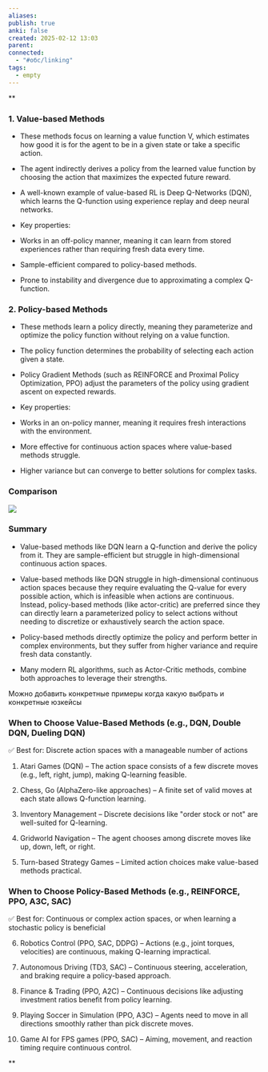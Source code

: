 ```yaml
---
aliases: 
publish: true
anki: false
created: 2025-02-12 13:03
parent:
connected:
  - "#обс/linking"
tags:
  - empty
---
```

**

### 1. Value-based Methods

- These methods focus on learning a value function V, which estimates how good it is for the agent to be in a given state or take a specific action.
    
- The agent indirectly derives a policy from the learned value function by choosing the action that maximizes the expected future reward.
    
- A well-known example of value-based RL is Deep Q-Networks (DQN), which learns the Q-function using experience replay and deep neural networks​.
    
- Key properties:
    

- Works in an off-policy manner, meaning it can learn from stored experiences rather than requiring fresh data every time.
    
- Sample-efficient compared to policy-based methods.
    
- Prone to instability and divergence due to approximating a complex Q-function.
    

### 2. Policy-based Methods

- These methods learn a policy directly, meaning they parameterize and optimize the policy function without relying on a value function.
    
- The policy function determines the probability of selecting each action given a state.
    
- Policy Gradient Methods (such as REINFORCE and Proximal Policy Optimization, PPO) adjust the parameters of the policy using gradient ascent on expected rewards​.
    
- Key properties:
    

- Works in an on-policy manner, meaning it requires fresh interactions with the environment.
    
- More effective for continuous action spaces where value-based methods struggle.
    
- Higher variance but can converge to better solutions for complex tasks.
    

### Comparison

![](https://lh7-rt.googleusercontent.com/docsz/AD_4nXeKRN7li2Y8ox-M5Ka1GCwlj-HwU0ZwJN0EiACvg7J6XospaEh5OmyurG0hH0OmZVH8jfbWRpXFTtx0sHSH4WjOaNskgs8rfo8Zw0dgNM9642Kl72nvnsk3q5O_5xeXIqwSE32THw?key=bLVzrIeeji0xOX_OWgzfwxJh)

### Summary

- Value-based methods like DQN learn a Q-function and derive the policy from it. They are sample-efficient but struggle in high-dimensional continuous action spaces.
    

- Value-based methods like DQN struggle in high-dimensional continuous action spaces because they require evaluating the Q-value for every possible action, which is infeasible when actions are continuous. Instead, policy-based methods (like actor-critic) are preferred since they can directly learn a parameterized policy to select actions without needing to discretize or exhaustively search the action space.
    

- Policy-based methods directly optimize the policy and perform better in complex environments, but they suffer from higher variance and require fresh data constantly.
    
- Many modern RL algorithms, such as Actor-Critic methods, combine both approaches to leverage their strengths​.
    

Можно добавить конкретные примеры когда какую выбрать и конкретные юзкейсы

### When to Choose Value-Based Methods (e.g., DQN, Double DQN, Dueling DQN)

✅ Best for: Discrete action spaces with a manageable number of actions

1. Atari Games (DQN) – The action space consists of a few discrete moves (e.g., left, right, jump), making Q-learning feasible.
    
2. Chess, Go (AlphaZero-like approaches) – A finite set of valid moves at each state allows Q-function learning.
    
3. Inventory Management – Discrete decisions like "order stock or not" are well-suited for Q-learning.
    
4. Gridworld Navigation – The agent chooses among discrete moves like up, down, left, or right.
    
5. Turn-based Strategy Games – Limited action choices make value-based methods practical.
    

### When to Choose Policy-Based Methods (e.g., REINFORCE, PPO, A3C, SAC)

✅ Best for: Continuous or complex action spaces, or when learning a stochastic policy is beneficial

6. Robotics Control (PPO, SAC, DDPG) – Actions (e.g., joint torques, velocities) are continuous, making Q-learning impractical.
    
7. Autonomous Driving (TD3, SAC) – Continuous steering, acceleration, and braking require a policy-based approach.
    
8. Finance & Trading (PPO, A2C) – Continuous decisions like adjusting investment ratios benefit from policy learning.
    
9. Playing Soccer in Simulation (PPO, A3C) – Agents need to move in all directions smoothly rather than pick discrete moves.
    
10. Game AI for FPS games (PPO, SAC) – Aiming, movement, and reaction timing require continuous control.
    

**